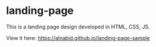 # landing-page

This is a landing page design developed in HTML, CSS, JS.

View it here: https://alnabid.github.io/landing-page-sample
